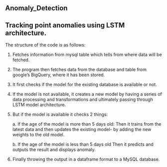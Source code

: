 ## Anomaly_Detection

## Tracking point anomalies using LSTM architecture. 

The structure of the code is as follows:

1.	Fetches information from mysql table which tells from where data will be fetched. 
2.	The program then fetches data from the database and table from google’s BigQuery, where it has been stored. 
3.	It first checks if the model for the existing database is available or not. 
4.	If the model is not available, it creates a new model by having a series of data processing and transformations and ultimately passing through LSTM model architecture.

5.	But if the model is available it checks 2 things:
      
      a.	If the age of the model is more than 5 days old:
            Then it trains from the latest data and then updates the existing model- by adding the new weights to the old model.
      
      b.	If the age of the model is less than 5 days old
          	Then it predicts and outputs the result and displays anomaly. 
            
6.	Finally throwing the output in a dataframe format to a MySQL database. 
